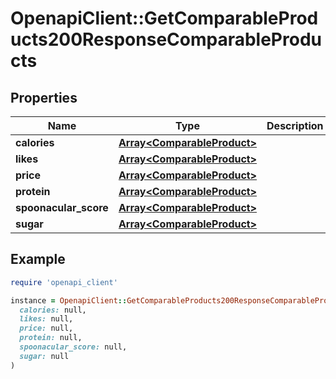 # OpenapiClient::GetComparableProducts200ResponseComparableProducts

## Properties

| Name | Type | Description | Notes |
| ---- | ---- | ----------- | ----- |
| **calories** | [**Array&lt;ComparableProduct&gt;**](ComparableProduct.md) |  |  |
| **likes** | [**Array&lt;ComparableProduct&gt;**](ComparableProduct.md) |  |  |
| **price** | [**Array&lt;ComparableProduct&gt;**](ComparableProduct.md) |  |  |
| **protein** | [**Array&lt;ComparableProduct&gt;**](ComparableProduct.md) |  |  |
| **spoonacular_score** | [**Array&lt;ComparableProduct&gt;**](ComparableProduct.md) |  |  |
| **sugar** | [**Array&lt;ComparableProduct&gt;**](ComparableProduct.md) |  |  |

## Example

```ruby
require 'openapi_client'

instance = OpenapiClient::GetComparableProducts200ResponseComparableProducts.new(
  calories: null,
  likes: null,
  price: null,
  protein: null,
  spoonacular_score: null,
  sugar: null
)
```

